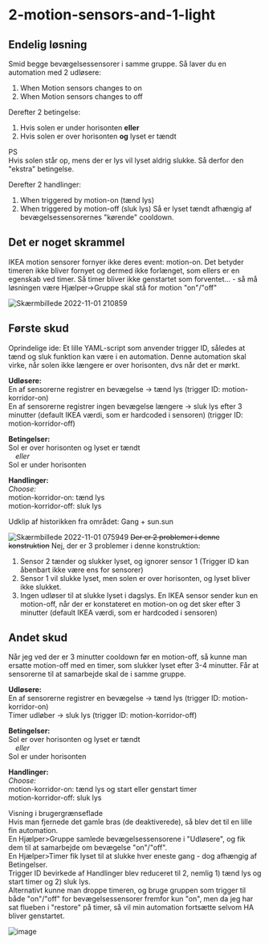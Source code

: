 # 2-motion-sensors-and-1-light
## Endelig løsning
<p>Smid begge bevægelsessensorer i samme gruppe. Så laver du en automation med 2 udløsere:</p>

1) When Motion sensors changes to on
2) When Motion sensors changes to off
<p>Derefter 2 betingelse:</p>

1) Hvis solen er under horisonten <b>eller</b>
2) Hvis solen er over horisonten <b>og</b> lyset er tændt
<p>PS<br>
Hvis solen står op, mens der er lys vil lyset aldrig slukke. Så derfor den "ekstra" betingelse.</p>

<p>Derefter 2 handlinger:</p>

1) When triggered by motion-on (tænd lys)
2) When triggered by motion-off (sluk lys)
Så er lyset tændt afhængig af bevægelsessensorernes "kørende" cooldown.</p>
## Det er noget skrammel
<p>IKEA motion sensorer fornyer ikke deres event: motion-on. Det betyder timeren ikke bliver fornyet og dermed ikke forlænget, som ellers er en egenskab ved timer. Så timer bliver ikke genstartet som forventet... - så må løsningen være Hjælper->Gruppe skal stå for motion "on"/"off"</p>

![Skærmbillede 2022-11-01 210859](https://user-images.githubusercontent.com/103023823/199331226-3a0e5a78-f0e0-4991-b99d-e851ddcba0c6.png)
## Første skud
<p>Oprindelige ide: Et lille YAML-script som anvender trigger ID, således at tænd og sluk funktion kan være i en automation. Denne automation skal virke, når solen ikke længere er over horisonten, dvs når det er mørkt.</p>
<p><b>Udløsere:</b><br>
En af sensorerne registrer en bevægelse -> tænd lys (trigger ID: motion-korridor-on)<br>
En af sensorerne registrer ingen bevægelse længere -> sluk lys efter 3 minutter (default IKEA værdi, som er hardcoded i sensoren) (trigger ID: motion-korridor-off)</p>
<p><b>Betingelser:</b><br>
Sol er over horisonten og lyset er tændt<br>
&emsp;<i>eller</i><br>
Sol er under horisonten</p>
<p><b>Handlinger:</b><br>
<i>Choose:</i><br>
motion-korridor-on: tænd lys<br>
motion-korridor-off: sluk lys
</p>
Udklip af historikken fra området: Gang + sun.sun

![Skærmbillede 2022-11-01 075949](https://user-images.githubusercontent.com/103023823/199177495-ae3647a2-2cdc-4f7e-8b98-5840aae262b7.png)
<del>Der er 2 problemer i denne konstruktion</del> Nej, der er 3 problemer i denne konstruktion:
1. Sensor 2 tænder og slukker lyset, og ignorer sensor 1 (Trigger ID kan åbenbart ikke være ens for sensorer)
2. Sensor 1 vil slukke lyset, men solen er over horisonten, og lyset bliver ikke slukket.
3. Ingen udløser til at slukke lyset i dagslys. En IKEA sensor sender kun en motion-off, når der er konstateret en motion-on og det sker efter 3 minutter (default IKEA værdi, som er hardcoded i sensoren)
## Andet skud
<p>Når jeg ved der er 3 minutter cooldown før en motion-off, så kunne man ersatte motion-off med en timer, som slukker lyset efter 3-4 minutter. Får at sensorerne til at samarbejde skal de i samme gruppe.</p>
<p><b>Udløsere:</b><br>
En af sensorerne registrer en bevægelse -> tænd lys (trigger ID: motion-korridor-on)<br>
Timer udløber -> sluk lys (trigger ID: motion-korridor-off)<br>
<p><b>Betingelser:</b><br>
Sol er over horisonten og lyset er tændt<br>
&emsp;<i>eller</i><br>
Sol er under horisonten</p>
<p><b>Handlinger:</b><br>
<i>Choose:</i><br>
motion-korridor-on: tænd lys og start eller genstart timer<br>
motion-korridor-off: sluk lys
</p>
<p>Visning i brugergrænseflade<br>
Hvis man fjernede det gamle bras (de deaktiverede), så blev det til en lille fin automation.<br>
En Hjælper>Gruppe samlede bevægelsessensorene i "Udløsere", og fik dem til at samarbejde om bevægelse "on"/"off".<br>
En Hjælper>Timer fik lyset til at slukke hver eneste gang - dog afhængig af Betingelser.<br>
Trigger ID bevirkede af Handlinger blev reduceret til 2, nemlig 1) tænd lys og start timer og 2) sluk lys.<br>
Alternativt kunne man droppe timeren, og bruge gruppen som trigger til både "on"/"off" for bevægelsessensorer fremfor kun "on", men da jeg har sat flueben i "restore" på timer, så vil min automation fortsætte selvom HA bliver genstartet.</p>

![image](https://user-images.githubusercontent.com/103023823/199332618-ba1853fd-02f0-4b9e-8c31-fff08dfa1548.png)
